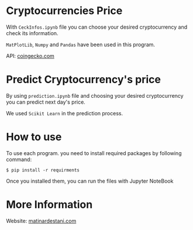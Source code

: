 # Cryptocurrencies Price

With ```CeckInfos.ipynb``` file you can choose your desired cryptocurrency and check its information.

```MatPlotLib```, ```Numpy``` and ```Pandas``` have been used in this program.

API: [coingecko.com](https://www.coingecko.com)


# Predict Cryptocurrency's price

By using ```prediction.ipynb``` file and choosing your desired cryptocurrency you can predict next day's price.

We used ```Scikit Learn```  in the prediction process.

# How to use
To use each program. you need to install required packages by following command:
```
$ pip install -r requirments
```
Once you installed them, you can run the files with Jupyter NoteBook

# More Information
Website: [matinardestani.com](https://matinardestani.com)
